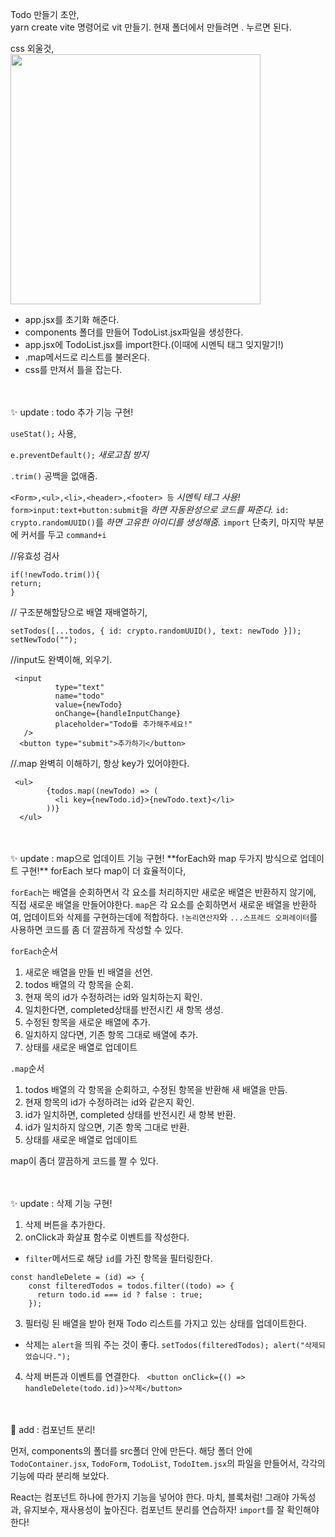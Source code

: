Todo 만들기 초안,</br>
yarn create vite 명령어로 vit 만들기.
현재 폴더에서 만들려면 . 누르면 된다.

css 외울것,</br>
<img src='https://teamsparta.notion.site/image/https%3A%2F%2Fprod-files-secure.s3.us-west-2.amazonaws.com%2F83c75a39-3aba-4ba4-a792-7aefe4b07895%2Fbf5aace6-8f0f-46cc-bda8-b14a901881d8%2FUntitled.png?table=block&id=699adf24-b18d-4649-bd33-6e10bbfdc439&spaceId=83c75a39-3aba-4ba4-a792-7aefe4b07895&width=2000&userId=&cache=v2' width="400" height='auto'>

- app.jsx를 초기화 해준다.
- components 폴더를 만들어 TodoList.jsx파일을 생성한다.
- app.jsx에 TodoList.jsx를 import한다.(이때에 시멘틱 태그 잊지말기!)
- .map메서드로 리스트를 불러온다.
- css를 만져서 틀을 잡는다.

</br>
</br>
✨ update  : todo 추가 기능 구현!

`useStat();` 사용,

 `e.preventDefault();`  _새로고침 방지_

`.trim()` 공백을 없애줌.

` <Form>,<ul>,<li>,<header>,<footer> 등 ` _시멘틱 테그 사용!_
`form>input:text+button:submit`을 _하면 자동완성으로 코드를 짜준다._
`id: crypto.randomUUID()`를 _하면 고유한 아이디를 생성해줌._
`import` 단축키, 마지막 부분에 커서를 두고 `command+i`

 //유효성 검사 
```
if(!newTodo.trim()){
return;
}
``` 

 // 구조분해할당으로 배열 재배열하기,
```
setTodos([...todos, { id: crypto.randomUUID(), text: newTodo }]);
setNewTodo("");
```

//input도 완벽이해, 외우기.
```
 <input
          type="text"
          name="todo"
          value={newTodo}
          onChange={handleInputChange}
          placeholder="Todo를 추가해주세요!"
   />
  <button type="submit">추가하기</button>
```
//.map 완벽히 이해하기, 항상 key가 있어야한다.
```
 <ul>
        {todos.map((newTodo) => (
          <li key={newTodo.id}>{newTodo.text}</li>
        ))}
  </ul>
```

</br>
</br>
✨ update  : map으로 업데이트 기능 구현!
**forEach와 map 두가지 방식으로 업데이트 구현!**
forEach 보다 map이 더 효율적이다,

`forEach`는 배열을 순회하면서 각 요소를 처리하지만 새로운 배열은 반환하지 않기에, 직접 새로운 배열을 만들어야한다.
`map`은 각 요소를 순회하면서 새로운 배열을 반환하여, 업데이트와 삭제를 구현하는데에 적합하다.
`!논리연산자`와 `...스프레드 오퍼레이터`를 사용하면 코드를 좀 더 깔끔하게 작성할 수 있다.

`forEach`순서
  1. 새로운 배열을 만들 빈 배열을 선언.
  2. todos 배열의 각 항목을 순회.
  3. 현재 목의 id가 수정하려는 id와 일치하는지 확인.
  4. 일치한다면, completed상태를 반전시킨 새 항목 생성.
  5. 수정된 항목을 새로운 배열에 추가.
  6. 일치하지 않다면, 기존 항목 그대로 배열에 추가.
  7. 상태를 새로운 배열로 업데이트

`.map`순서
  1. todos 배열의 각 항목을 순회하고, 수정된 항목을 반환해 새 배열을 만듬.
  2. 현재 항목의 id가 수정하려는 id와 같은지 확인.
  3.  id가 일치하면, completed 상태를 반전시킨 새 항복 반환.
  4. id가 일치하지 않으면, 기존 항목 그대로 반환.
  5. 상태를 새로운 배열로 업데이트

map이 좀더 깔끔하게 코드를 짤 수 있다.


</br>
</br>
✨ update  : 삭제 기능 구현!

1. 삭제 버튼을 추가한다.
2. onClick과 화살표 함수로 이벤트를 작성한다.
 - `filter`메서드로 해당 `id`를 가진 항목을 필터링한다.
```
const handleDelete = (id) => {
    const filteredTodos = todos.filter((todo) => {
      return todo.id === id ? false : true;
    });
```

3. 필터링 된 배열을 받아 현재 Todo 리스트를 가지고 있는 상태를 업데이트한다.
 - 삭제는 `alert`을 띄워 주는 것이 좋다.
`setTodos(filteredTodos);
    alert("삭제되었습니다.");`

4. 삭제 버튼과 이벤트를 연결한다.
` <button onClick={() => handleDelete(todo.id)}>삭제</button>`

</br>
</br>
🎉 add : 컴포넌트 분리!

먼저, components의 폴더를 src폴더 안에 만든다.
해당 폴더 안에 `TodoContainer.jsx`, `TodoForm`, `TodoList`, `TodoItem.jsx`의 파일을 만들어서,
각각의 기능에 따라 분리해 보았다.

React는 컴포넌트 하나에 한가지 기능을 넣어야 한다. 마치, 블록처럼!
그래야 가독성과, 유지보수, 재사용성이 높아진다.
컴포넌트 분리를 연습하자! `import`를 잘 확인해야한다!
